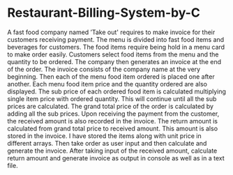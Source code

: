 # Restaurant-Billing-System-by-C
A fast food company named ’Take out' requires to make invoice for their customers receiving payment. The menu is divided into fast food items and beverages for customers. The food items require being hold in a menu card to make order easily. Customers select food items from the menu and the quantity to be ordered. The company then generates an invoice at the end of the order. The invoice consists of the company name at the very beginning. Then each of the menu food item ordered is placed one after another. Each menu food item price and the quantity ordered are also displayed. The sub price of each ordered food item is calculated multiplying single item price with ordered quantity. This will continue until all the sub prices are calculated. The grand total price of the order is calculated by adding all the sub prices. Upon receiving the payment from the customer, the received amount is also recorded in the invoice. The return amount is calculated from grand total price to received amount. This amount is also stored in the invoice. I have stored the items along with unit price in different arrays. Then take order as user input and then calculate and generate the invoice. After taking input of the received amount, calculate return amount and generate invoice as output in console as well as in a text file.
